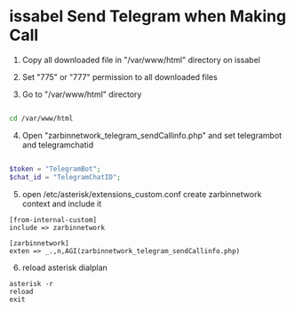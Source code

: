 # issabel Send Telegram when Making Call

1. Copy all downloaded file in "/var/www/html" directory on issabel

2. Set "775" or "777" permission to all downloaded files

3. Go to "/var/www/html" directory
 ``` bash script

cd /var/www/html 

```
4. Open "zarbinnetwork_telegram_sendCallinfo.php" and set telegrambot and telegramchatid
```php

$token = "TelegramBot";
$chat_id = "TelegramChatID";

```
5. open /etc/asterisk/extensions_custom.conf create zarbinnetwork context and include it
```
[from-internal-custom]
include => zarbinnetwork

[zarbinnetwork]
exten => _.,n,AGI(zarbinnetwork_telegram_sendCallinfo.php)
```
6. reload asterisk dialplan
```
asterisk -r
reload
exit
```
